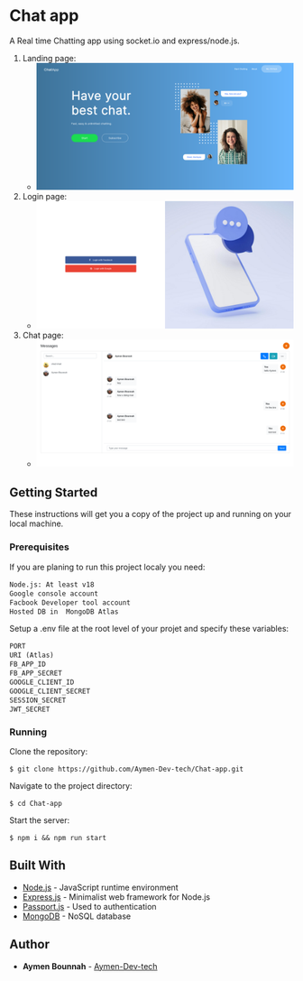 # Chat app

A Real time Chatting app using socket.io and express/node.js.

1. Landing page: 
    - ![landing](/public/images/screenshots/landing.png)
1. Login page: 
    - ![login](/public/images/screenshots/login.png)
1. Chat page: 
    - ![chat](/public/images/screenshots/chat.png)

## Getting Started

These instructions will get you a copy of the project up and running on your local machine.

### Prerequisites

If you are planing to run this project localy you need:

```
Node.js: At least v18
Google console account
Facbook Developer tool account
Hosted DB in  MongoDB Atlas
```

Setup a .env file at the root level of your projet and specify these variables: 

```
PORT
URI (Atlas)
FB_APP_ID
FB_APP_SECRET
GOOGLE_CLIENT_ID
GOOGLE_CLIENT_SECRET
SESSION_SECRET
JWT_SECRET
```

### Running

Clone the repository: 

```
$ git clone https://github.com/Aymen-Dev-tech/Chat-app.git
```

Navigate to the project directory: 

```
$ cd Chat-app
```

Start the server: 

```
$ npm i && npm run start
```

## Built With

- [Node.js](https://nodejs.org/en) - JavaScript runtime environment
- [Express.js](https://expressjs.com/) - Minimalist web framework for Node.js
- [Passport.js](https://www.passportjs.org/) - Used to authentication
- [MongoDB](https://www.passportjs.org/) - NoSQL database

## Author

- **Aymen Bounnah** - [Aymen-Dev-tech](https://github.com/Aymen-Dev-tech)
